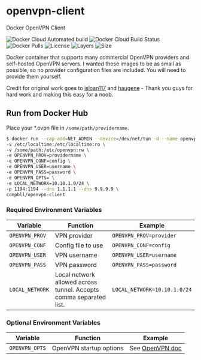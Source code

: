 # openvpn-client

Docker OpenVPN Client

![Docker Cloud Automated build](https://img.shields.io/docker/cloud/automated/ccmpbll/openvpn-client.svg?style=flat-square) ![Docker Cloud Build Status](https://img.shields.io/docker/cloud/build/ccmpbll/openvpn-client.svg?style=flat-square) ![Docker Pulls](https://img.shields.io/docker/pulls/ccmpbll/openvpn-client.svg?style=flat-square) ![License](https://img.shields.io/badge/License-GPLv3-blue.svg?style=flat-square) ![Layers](https://img.shields.io/microbadger/layers/ccmpbll/openvpn-client/latest.svg?style=flat-square) ![Size](https://img.shields.io/microbadger/image-size/ccmpbll/openvpn-client/latest.svg?style=flat-square)


Docker container that supports many commercial OpenVPN providers and self-hosted OpenVPN servers. I wanted these images to be as small as possible, so no provider configuration files are included. You will need to provide them yourself.

Credit for original work goes to [jsloan117](https://hub.docker.com/r/jsloan117/docker-openvpn-client) and [haugene](https://github.com/haugene/docker-transmission-openvpn) - Thank you guys for hard work and making this easy for a noob.



## Run from Docker Hub

Place your *.ovpn file in `/some/path/providername`. 

```bash
$ docker run --cap-add=NET_ADMIN --device=/dev/net/tun -d --name openvpn_client \
-v /etc/localtime:/etc/localtime:ro \
-v /some/path:/etc/openvpn:rw \
-e OPENVPN_PROV=providername \
-e OPENVPN_CONF=config \
-e OPENVPN_USER=username \
-e OPENVPN_PASS=password \
-e OPENVPN_OPTS= \
-e LOCAL_NETWORK=10.10.1.0/24 \
-p 1194:1194 --dns 1.1.1.1 --dns 9.9.9.9 \
ccmpbll/openvpn-client

```

### Required Environment Variables

| Variable | Function | Example |
|----------|----------|-------|
| `OPENVPN_PROV` | VPN provider | `OPENVPN_PROV=provider` |
| `OPENVPN_CONF` | Config file to use | `OPENVPN_CONF=config` |
| `OPENVPN_USER` | VPN username | `OPENVPN_USER=username` |
| `OPENVPN_PASS` | VPN password | `OPENVPN_PASS=password` |
| `LOCAL_NETWORK` | Local network allowed across tunnel. Accepts comma separated list. | `LOCAL_NETWORK=10.10.1.0/24` |

### Optional Environment Variables

| Variable | Function | Example |
|----------|----------|-------|
| `OPENVPN_OPTS` | OpenVPN startup options | See [OpenVPN doc](https://openvpn.net/index.php/open-source/documentation/manuals/65-openvpn-20x-manpage.html) |


